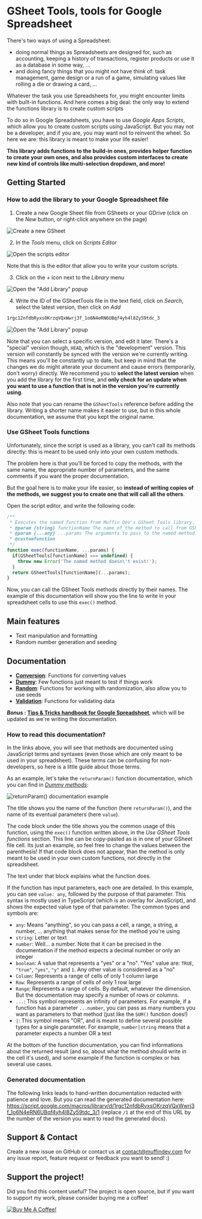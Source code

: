 # GSheet Tools, tools for Google Spreadsheet

There's two ways of using a Spreadsheet:

- doing normal things as Spreadsheets are designed for, such as accounting, keeping a history of transactions, register products or use it as a database in some way, ...
- and doing fancy things that you might not have think of: task management, game design or a run of a game, simulating values like rolling a die or drawing a card, ...

Whatever the task you use Spreadsheets for, you might encounter limits with built-in functions. And here comes a big deal: the only way to extend the functions library is to create custom scripts

To do so in Google Spreadsheets, you have to use *Google Apps Scripts*, which allow you to create custom scripts using JavaScript. But you may not be a developer, and if you are, you may want not to reinvent the wheel. So here we are: this library is meant to make your life easier!

**This library adds functions to the build-in ones, provides helper function to create your own ones, and also provides custom interfaces to create new kind of controls like multi-selection dropdown, and more!**

## Getting Started

### How to add the library to your Google Spreadsheet file

1. Create a new Google Sheet file from GSheets or your GDrive (click on the *New* button, or right-click anywhere on the page)

![Create a new GSheet](./images/getting-started/new-gsheet.png)

2. In the *Tools* menu, click on *Scripts Editor*

![Open the scripts editor](./images/getting-started/scripts-editor.png)

Note that this is the editor that allow you to write your custom scripts.

3. Click on the *+* icon next to the *Library* menu

![Open the "Add Library" popup](./images/getting-started/open-add-library-popup.png)

4. Write the ID of the GSheetTools file in the text field, click on *Search*, select the latest version, then click on *Add*

```txt
1rgc12nfdbRyxsOKrzqVQxWwrj3f_1o6N4eRN6UBqf4yh4l8Zy59tdc_3
```

![Open the "Add Library" popup](./images/getting-started/add-library.png)

Note that you can select a specific version, and edit it later. There's a "special" version though, `HEAD`, which is the "development" version. This version will constantly be synced with the version we're currently writing. This means you'll be constantly up to date, but keep in mind that the changes we do might alterate your document and cause errors (temporarily, don't worry) directly. We recommend you to **select the latest version** when you add the library for the first time, and **only check for an update when you want to use a function that is not in the version you're currently using**.

Also note that you can rename the `GSheetTools` reference before adding the library. Writing a shorter name makes it easier to use, but in this whole documentation, we assume that you kept the original name.

### Use GSheet Tools functions

Unfortunately, since the script is used as a library, you can't call its methods directly: this is meant to be used only into your own custom methods.

The problem here is that you'll be forced to copy the methods, with the same name, the appropriate number of parameters, and the same comments if you want the proper documentation.

But the goal here is to make your life easier, so **instead of writing copies of the methods, we suggest you to create one that will call all the others**.

Open the script editor, and write the following code:

```js
/**
 * Executes the named function from Muffin Dev's GSheet Tools library. You can pass an infinity of parameters to this method, as the function to call needs.
 * @param {string} functionName The name of the method to call from GSheet Tools library.
 * @param {...any} ...params The arguments to pass to the named method.
 * @customfunction
 */
function exec(functionName, ...params) {
  if(GSheetTools[functionName] === undefined) {
    throw new Error('The named method doesn\'t exist!');
  }
  return GSheetTools[functionName](...params);
}
```

Now, you can call the GSheet Tools methods directly by their names. The example of this documentation will show you the line to write in your spreadsheet cells to use this `exec()` method.

## Main features

- Text manipulation and formatting
- Random number generation and seeding

## Documentation

- [**Conversion**](./conversion.md): Functions for converting values
- [**Dummy**](./dummy.md): Few functions just meant to test if things work
- [**Random**](./random.md): Functions for working with randomization, also allow you to use seeds
- [**Validation**](./validation.md): Functions for validating data

***Bonus* : [Tips & Tricks handbook for Google Spreadsheet](./tips-and-tricks.md)**, which will be updated as we're writing the documentation.

### How to read this documentation?

In the links above, you will see that methods are documented using JavaScript terms and syntaxes (even those which are only meant to be used in your spreadsheet). These terms can be confusing for non-developers, so here is a little guide about those terms.

As an example, let's take the `returnParam()` function documentation, which you can find in *[Dummy methods](./dummy.md)*:

![returnParam() documentation example](./images/getting-started/howto-read-docs-example.png)

The title shows you the name of the function (here `returnParam()`), and the name of its eventual parameters (here `value`).

The code block under the title shows you the common usage of this function, using the `exec()` function written above, in the *Use GSheet Tools functions* section. This line can be copy-pasted as is in one of your GSheet file cell. Its just an example, so feel free to change the values between the parenthesis! If that code block does not appear, than the method is only meant to be used in your own custom functions, not directly in the spreadsheet.

The text under that block explains what the function does.

If the function has input parameters, each one are detailed. In this example, you can see `value: any`, followed by the purpose of that parameter. This syntax is mostly used in TypeScript (which is an overlay for JavaScript), and shows the expected value type of that parameter. The common types and symbols are:

- `any`: Means "anything", so you can pass a cell, a range, a string, a number, ... anything that makes sense for the method you're using
- `string`: Letter or text
- `number`: Well... a number. Note that it can be precised in the documentation if the method expects a decimal number or only an integer
- `boolean`: A value that represents a "yes" or a "no". "Yes" value are: `TRUE`, `"true"`, `"yes"`, `"y"` and `1`. Any other value is considered as a "no"
- `Column`: Represents a range of cells of only 1 column large
- `Row`: Represents a range of cells of only 1 row large
- `Range`: Represents a range of cells. By default, whatever the dimension. But the documentation may specify a number of rows or columns.
- `...`: This symbol represents an infinity of parameters. For example, if a function has a parameter `...number`, you can pass as many numbers you want as parameters to that method (just like the `SUM()` function does!)
- `|`: This symbol means "OR", and is meant to define several possible types for a single parameter. For example, `number|string` means that a parameter expects a number OR a text

At the bottom of the function documentation, you can find informations about the returned result (and so, about what the method should write in the cell it's used), and some example if the function is complex or has several use cases.

### Generated documentation

The following links leads to hand-written documentation redacted with patience and love. But you can read the generated documentation here: https://script.google.com/macros/library/d/1rgc12nfdbRyxsOKrzqVQxWwrj3f_1o6N4eRN6UBqf4yh4l8Zy59tdc_3/1 (replace `/1` at the end of this URL by the number of the version you want to read the generated docs).

## Support & Contact

Create a new issue on GitHub or contact us at contact@muffindev.com for any issue report, feature request or feedback you want to send! :)

## Support the project!

Did you find this content useful? The project is open source, but if you want to support my work, please consider buying me a coffee!

[![Buy Me A Coffee!](https://drive.google.com/uc?id=1YtIhCd6oDnTfzlwInnWXOhJ3oBTQk_Cr)](https://www.buymeacoffee.com/muffindev)